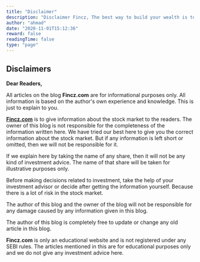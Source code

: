 ```yaml
---
title: "Disclaimer"
description: "Disclaimer Fincz, The best way to build your wealth is to invest wisely.Keep up with the latest on Personal Finance with informative blogs on Wealth, Investment, Money Management, Retirement Planning, Tax-Saving and much more."
author: "ahmad"
date: "2020-11-01T15:12:36"
reward: false
readingTime: false
type: "page"
---
```


Disclaimers
------------
**Dear Readers,**

All articles on the blog **Fincz.com** are for informational purposes only. All information is based on the author's own experience and knowledge. This is just to explain to you.
  
[**Fincz.com**](http://fincz.com/) is to give information about the stock market to the readers. The owner of this blog is not responsible for the completeness of the information written here. We have tried our best here to give you the correct information about the stock market. But if any information is left short or omitted, then we will not be responsible for it.

If we explain here by taking the name of any share, then it will not be any kind of investment advice. The name of that share will be taken for illustrative purposes only.
  
Before making decisions related to investment, take the help of your investment advisor or decide after getting the information yourself. Because there is a lot of risk in the stock market.
  
The author of this blog and the owner of the blog will not be responsible for any damage caused by any information given in this blog.

The author of this blog is completely free to update or change any old article in this blog.
  
**Fincz.com** is only an educational website and is not registered under any SEBI rules. The articles mentioned in this are for educational purposes only and we do not give any investment advice here.